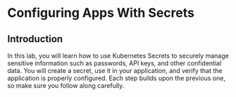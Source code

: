 # Configuring Apps With Secrets

## Introduction

In this lab, you will learn how to use Kubernetes Secrets to securely manage sensitive information such as passwords, API keys, and other confidential data. You will create a secret, use it in your application, and verify that the application is properly configured. Each step builds upon the previous one, so make sure you follow along carefully.
